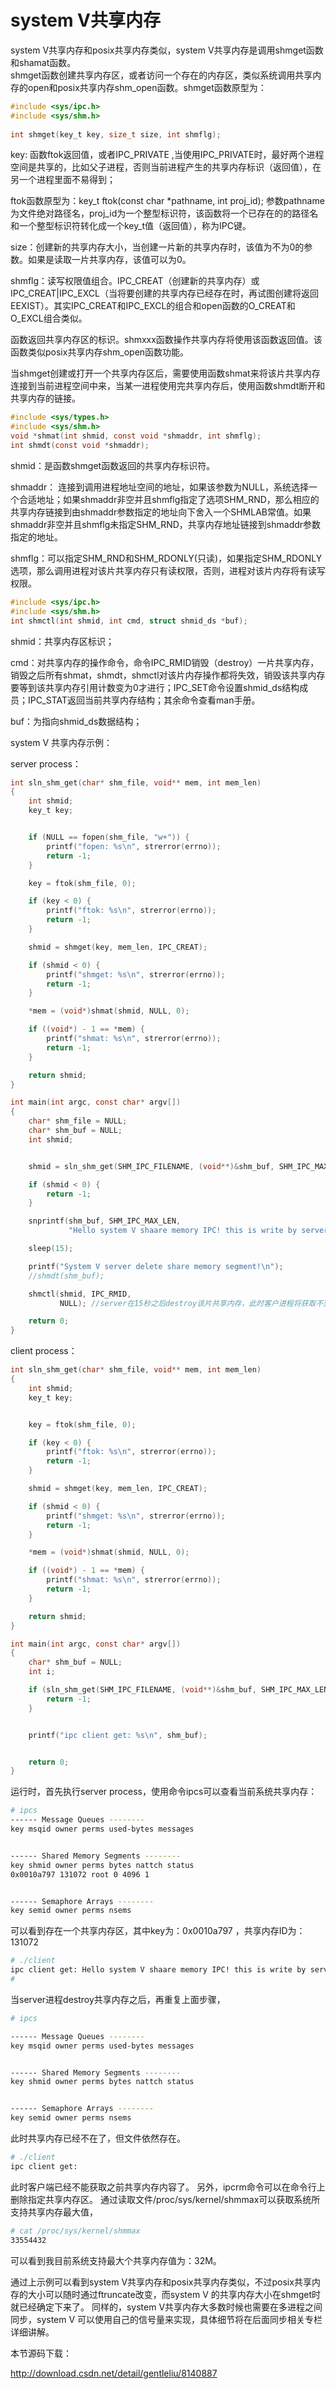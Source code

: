 # system V共享内存


system V共享内存和posix共享内存类似，system V共享内存是调用shmget函数和shamat函数。   
shmget函数创建共享内存区，或者访问一个存在的内存区，类似系统调用共享内存的open和posix共享内存shm_open函数。shmget函数原型为：


```c
#include <sys/ipc.h>  
#include <sys/shm.h>  
  
int shmget(key_t key, size_t size, int shmflg); 
```


key: 函数ftok返回值，或者IPC_PRIVATE ,当使用IPC_PRIVATE时，最好两个进程空间是共享的，比如父子进程，否则当前进程产生的共享内存标识（返回值），在另一个进程里面不易得到；


ftok函数原型为：key_t ftok(const char *pathname, int proj_id); 参数pathname为文件绝对路径名，proj_id为一个整型标识符，该函数将一个已存在的的路径名和一个整型标识符转化成一个key_t值（返回值），称为IPC键。

size：创建新的共享内存大小，当创建一片新的共享内存时，该值为不为0的参数。如果是读取一片共享内存，该值可以为0。

shmflg：读写权限值组合。IPC_CREAT（创建新的共享内存）或IPC_CREAT|IPC_EXCL（当将要创建的共享内存已经存在时，再试图创建将返回EEXIST）。其实IPC_CREAT和IPC_EXCL的组合和open函数的O_CREAT和O_EXCL组合类似。

函数返回共享内存区的标识。shmxxx函数操作共享内存将使用该函数返回值。该函数类似posix共享内存shm_open函数功能。

当shmget创建或打开一个共享内存区后，需要使用函数shmat来将该片共享内存连接到当前进程空间中来，当某一进程使用完共享内存后，使用函数shmdt断开和共享内存的链接。


```c
#include <sys/types.h>
#include <sys/shm.h>
void *shmat(int shmid, const void *shmaddr, int shmflg);
int shmdt(const void *shmaddr);  
```

 shmid：是函数shmget函数返回的共享内存标识符。
 
shmaddr： 连接到调用进程地址空间的地址，如果该参数为NULL，系统选择一个合适地址；如果shmaddr非空并且shmflg指定了选项SHM_RND，那么相应的共享内存链接到由shmaddr参数指定的地址向下舍入一个SHMLAB常值。如果shmaddr非空并且shmflg未指定SHM_RND，共享内存地址链接到shmaddr参数指定的地址。

shmflg：可以指定SHM_RND和SHM_RDONLY(只读)，如果指定SHM_RDONLY选项，那么调用进程对该片共享内存只有读权限，否则，进程对该片内存将有读写权限。

```c
#include <sys/ipc.h>
#include <sys/shm.h>
int shmctl(int shmid, int cmd, struct shmid_ds *buf);
```

shmid：共享内存区标识；

cmd：对共享内存的操作命令，命令IPC_RMID销毁（destroy）一片共享内存，销毁之后所有shmat，shmdt，shmctl对该片内存操作都将失效，销毁该共享内存要等到该共享内存引用计数变为0才进行；IPC_SET命令设置shmid_ds结构成员；IPC_STAT返回当前共享内存结构；其余命令查看man手册。

buf：为指向shmid_ds数据结构；


system V 共享内存示例：

server process：

```c
int sln_shm_get(char* shm_file, void** mem, int mem_len)
{
    int shmid;
    key_t key;


    if (NULL == fopen(shm_file, "w+")) {
        printf("fopen: %s\n", strerror(errno));
        return -1;
    }

    key = ftok(shm_file, 0);

    if (key < 0) {
        printf("ftok: %s\n", strerror(errno));
        return -1;
    }

    shmid = shmget(key, mem_len, IPC_CREAT);

    if (shmid < 0) {
        printf("shmget: %s\n", strerror(errno));
        return -1;
    }

    *mem = (void*)shmat(shmid, NULL, 0);

    if ((void*) - 1 == *mem) {
        printf("shmat: %s\n", strerror(errno));
        return -1;
    }

    return shmid;
}

int main(int argc, const char* argv[])
{
    char* shm_file = NULL;
    char* shm_buf = NULL;
    int shmid;


    shmid = sln_shm_get(SHM_IPC_FILENAME, (void**)&shm_buf, SHM_IPC_MAX_LEN);

    if (shmid < 0) {
        return -1;
    }

    snprintf(shm_buf, SHM_IPC_MAX_LEN,
             "Hello system V shaare memory IPC! this is write by server.");

    sleep(15);

    printf("System V server delete share memory segment!\n");
    //shmdt(shm_buf);

    shmctl(shmid, IPC_RMID,
           NULL); //server在15秒之后destroy该片共享内存，此时客户进程将获取不到共享内存的内容

    return 0;
}
```

client process：

```c
int sln_shm_get(char* shm_file, void** mem, int mem_len)
{
    int shmid;
    key_t key;


    key = ftok(shm_file, 0);

    if (key < 0) {
        printf("ftok: %s\n", strerror(errno));
        return -1;
    }

    shmid = shmget(key, mem_len, IPC_CREAT);

    if (shmid < 0) {
        printf("shmget: %s\n", strerror(errno));
        return -1;
    }

    *mem = (void*)shmat(shmid, NULL, 0);

    if ((void*) - 1 == *mem) {
        printf("shmat: %s\n", strerror(errno));
        return -1;
    }

    return shmid;
}

int main(int argc, const char* argv[])
{
    char* shm_buf = NULL;
    int i;

    if (sln_shm_get(SHM_IPC_FILENAME, (void**)&shm_buf, SHM_IPC_MAX_LEN) < 0) {
        return -1;
    }


    printf("ipc client get: %s\n", shm_buf);


    return 0;
}
```

运行时，首先执行server process，使用命令ipcs可以查看当前系统共享内存：
```sh
# ipcs 
------ Message Queues -------- 
key msqid owner perms used-bytes messages 


------ Shared Memory Segments -------- 
key shmid owner perms bytes nattch status 
0x0010a797 131072 root 0 4096 1 


------ Semaphore Arrays -------- 
key semid owner perms nsems 
```

可以看到存在一个共享内存区，其中key为：0x0010a797 ，共享内存ID为：131072 

```sh
# ./client 
ipc client get: Hello system V shaare memory IPC! this is write by server. 
#
```
当server进程destroy共享内存之后，再重复上面步骤，
```sh
# ipcs 

------ Message Queues -------- 
key msqid owner perms used-bytes messages 


------ Shared Memory Segments -------- 
key shmid owner perms bytes nattch status 


------ Semaphore Arrays -------- 
key semid owner perms nsems 
```

此时共享内存已经不在了，但文件依然存在。

```sh
# ./client
ipc client get: 
```



此时客户端已经不能获取之前共享内存内容了。
另外，ipcrm命令可以在命令行上删除指定共享内存区。
通过读取文件/proc/sys/kernel/shmmax可以获取系统所支持共享内存最大值，

```sh
# cat /proc/sys/kernel/shmmax
33554432
```


可以看到我目前系统支持最大个共享内存值为：32M。


通过上示例可以看到system V共享内存和posix共享内存类似，不过posix共享内存的大小可以随时通过ftruncate改变，而system V 的共享内存大小在shmget时就已经确定下来了。
同样的，system V共享内存大多数时候也需要在多进程之间同步，system V 可以使用自己的信号量来实现，具体细节将在后面同步相关专栏详细讲解。

本节源码下载：

http://download.csdn.net/detail/gentleliu/8140887